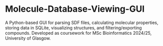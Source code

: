 # Molecule-Database-Viewing-GUI
A Python-based GUI for parsing SDF files, calculating molecular properties, storing data in SQLite, visualizing structures, and filtering/exporting compounds. Developed as coursework for MSc Bioinformatics 2024/25, University of Glasgow.

